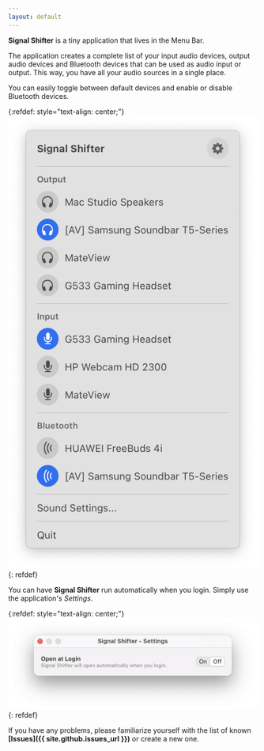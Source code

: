 ```yaml
---
layout: default
---
```


**Signal Shifter** is a tiny application that lives in the Menu Bar.

The application creates a complete list of your input audio devices, output audio devices and Bluetooth devices that can
be used as audio input or output. This way, you have all your audio sources in a single place.

You can easily toggle between default devices and enable or disable Bluetooth devices.

{:refdef: style="text-align: center;"}
![Menu](images/menu.png "Menu")
{: refdef}

You can have **Signal Shifter** run automatically when you login. Simply use the application's *Settings*.

{:refdef: style="text-align: center;"}
![Settings](images/settings.png "Settings")
{: refdef}

If you have any problems, please familiarize yourself with the list of known **[Issues]({{ site.github.issues_url }})**
or create a new one.
